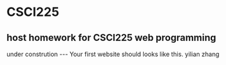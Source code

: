 # CSCI225
host homework for CSCI225 web programming 
---
under constrution --- Your first website should looks like this.  yilian zhang

